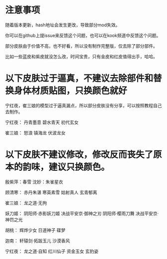 # 注意事项
随着版本更新，hash地址会发生更改，导致部分mod失效。

你可以在github上提issue来反馈这个问题，也可以在kook频道中反馈这个问题。

部分皮肤由于价值不高，也不好看，所以没有制作完整版，仅去除了部分部件。

比如一些蓝皮和紫皮就没怎么改，时间宝贵，只有金皮和红皮值得出手，哈哈。
# 以下皮肤过于逼真，不建议去除部件和替换身体材质贴图，只换颜色就好
宁红夜，崔三娘的模型过于逼真漏点，所以部分皮肤没有分享，可以按照教程自己去制作。

宁红夜：
丹青墨意
碧水青天
初代玄女

崔三娘：
怒浪
镇海龙
伏波龙女

# 以下皮肤不建议修改，修改反而丧失了原本的韵味，建议只换颜色。
殷紫萍：春雪
沈妙：朱雀星衣

顾清寒：
赤丹朱湛
寒英素雪
姑射真人
玄青郁离

崔三娘：
龙之道·无拘

妖刀姬：
阴阳师·赤影妖刀姬
决战平安京·御神之刃
阴阳师·樱雨刀舞
决战平安京·神罚之光

胡桃：
辉烨少女
日道神子
碟梦

迦南：
轩辕剑·拓跋玉儿
沙漠香风

宁红夜：
龙之道·自知
红川仙子
资金玉女
玄豹姿
